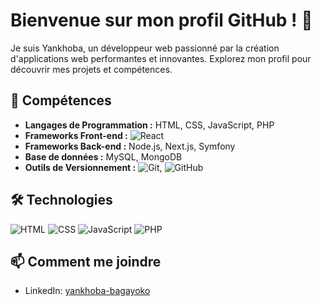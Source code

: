 

# Bienvenue sur mon profil GitHub ! 👋

Je suis Yankhoba, un développeur web passionné par la création d'applications web performantes et innovantes. Explorez mon profil pour découvrir mes projets et compétences.

## 🚀 Compétences

- **Langages de Programmation :** HTML, CSS, JavaScript, PHP
- **Frameworks Front-end :** ![React](https://img.shields.io/badge/-React-61DAFB?logo=react&logoColor=white)
- **Frameworks Back-end :** Node.js, Next.js, Symfony
- **Base de données :** MySQL, MongoDB
- **Outils de Versionnement :** ![Git](https://img.shields.io/badge/-Git-F05032?logo=git&logoColor=white), ![GitHub](https://img.shields.io/badge/-GitHub-181717?logo=github&logoColor=white)


## 🛠️ Technologies

![HTML](https://img.shields.io/badge/-HTML-E34F26?logo=html5&logoColor=white)
![CSS](https://img.shields.io/badge/-CSS-1572B6?logo=css3&logoColor=white)
![JavaScript](https://img.shields.io/badge/-JavaScript-F7DF1E?logo=javascript&logoColor=black)
![PHP](https://img.shields.io/badge/-PHP-777BB4?logo=php&logoColor=white)

## 📫 Comment me joindre

- LinkedIn: [yankhoba-bagayoko](www.linkedin.com/in/yankhoba-bagayoko)




